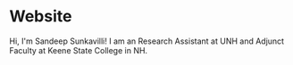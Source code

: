# Website
Hi, I'm Sandeep Sunkavilli! I am an Research Assistant at UNH and Adjunct Faculty at Keene State College in NH.
